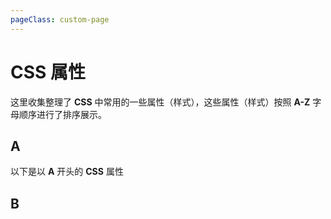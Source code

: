 ```yaml
---
pageClass: custom-page
---
```


# CSS 属性
这里收集整理了 **CSS** 中常用的一些属性（样式），这些属性（样式）按照 **A-Z** 字母顺序进行了排序展示。

<script setup>
    const baseCssUrl = 'https://developer.mozilla.org/zh-CN/docs/Web/CSS/'
    const head = [ { label:'属性', prop:'code', align:'left' }, {label:'描述', prop:'desc', align:'left' } ]
    const { A, B } = CSSProperty;
</script>

## A
以下是以 **A** 开头的 **CSS** 属性
<Mtable :head=head :data=A :linkUrl=baseCssUrl></Mtable>

## B
<Mtable :head=head :data=B :linkUrl=baseCssUrl></Mtable>
